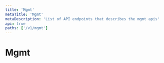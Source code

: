 ```yaml
---
title: 'Mgmt'
metaTitle: 'Mgmt'
metaDescription: 'List of API endpoints that describes the mgmt apis'
api: true
paths: ['/v1/mgmt']
---
```


# Mgmt
